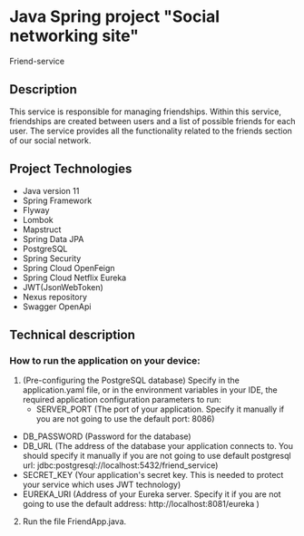 # Java Spring project "Social networking site"
Friend-service

## Description

This service is responsible for managing friendships.
Within this service, friendships are created between users and a list of possible friends for each user. The service provides all the functionality related to the friends section of our social network.

## Project Technologies

- Java version 11
- Spring Framework
- Flyway
- Lombok
- Mapstruct
- Spring Data JPA
- PostgreSQL
- Spring Security
- Spring Cloud OpenFeign
- Spring Cloud Netflix Eureka
- JWT(JsonWebToken)
- Nexus repository
- Swagger OpenApi

## Technical description
### How to run the application on your device:
1. (Pre-configuring the PostgreSQL database) Specify in the application.yaml file, or in the environment variables in your IDE, the required application configuration parameters to run:
    - SERVER_PORT (The port of your application. Specify it manually if you are not going to use the default port: 8086)
- DB_PASSWORD (Password for the database)
- DB_URL (The address of the database your application connects to. You should specify it manually if you are not going to use default postgresql url: jdbc:postgresql://localhost:5432/friend_service)
- SECRET_KEY (Your application's secret key. This is needed to protect your service which uses JWT technology)
- EUREKA_URI (Address of your Eureka server. Specify it if you are not going to use the default address: http://localhost:8081/eureka )
2. Run the file FriendApp.java.
